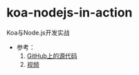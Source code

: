 # koa-nodejs-in-action
Koa与Node.js开发实战


- 参考：  
	1. [GitHub上的源代码](https://github.com/ikcamp/koa2-tutorial)
	2. [视频](https://www.cctalk.com/m/program/1511435758606912)